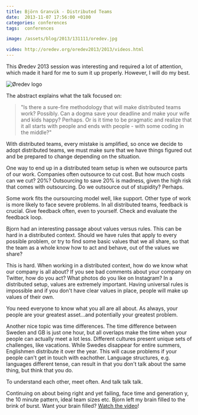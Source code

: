 ```yaml
---
title: Björn Granvik - Distributed Teams
date:  2013-11-07 17:56:00 +0100
categories: conferences
tags:  conferences

image: /assets/blog/2013/131111/oredev.jpg

video: http://oredev.org/oredev2013/2013/videos.html
---
```


This Øredev 2013 session was interesting and required a lot of attention, which 
made it hard for me to sum it up properly. However, I will do my best.

![Øredev logo]({{page.image}})

The abstract explains what the talk focused on:

> "Is there a sure-fire methodology that will make distributed teams work? Possibly.
Can a dogma save your deadline and make your wife and kids happy? Perhaps. Or is
it time to be pragmatic and realize that it all starts with people and ends with
people - with some coding in the middle?"

With distributed teams, every mistake is amplified, so once we decide to adopt 
distributed teams, we must make sure that we have things figured out and be
prepared to change depending on the situation.

One way to end up in a distributed team setup is when we outsource parts of our
work. Companies often outsource to cut cost. But how much costs can we cut? 20%? 
Outsourcing to save 20% is madness, given the high risk that comes with outsourcing. 
Do we outsource out of stupidity? Perhaps.

Some work fits the oursourcing model well, like support. Other type of work is more
likely to face severe problems. In all distributed teams, feedback is crucial. Give
feedback often, even to yourself. Check and evaluate the feedback loop.

Bjorn had an interesting passage about values versus rules. This can be hard in a
distributed context. Should we have rules that apply to every possible problem, or
try to find some basic values that we all share, so that the team as a whole know
how to act and behave, out of the values we share?

This is hard. When working in a distributed context, how do we know what our company
is all about? If you see bad comments about your company on Twitter, how do you act? 
What photos do you like on Instagram? In a distributed setup, values are extremely
important. Having universal rules is impossible and if you don't have clear values in
place, people will make up values of their own.

You need everyone to know what you all are all about. As always, your people are
your greatest asset...and potentially your greatest problem.

Another nice topic was time differences. The time difference between Sweden and GB 
is just one hour, but all overlaps make the time when your people can actually meet
a lot less. Different cultures present unique sets of challenges, like vacations. 
While Swedes disappear for entire summers, Englishmen distribute it over the year. 
This will cause problems if your people can't get in touch with eachother. Language
structures, e.g. languages different tense, can result in that you don't talk about
the same thing, but think that you do.

To understand each other, meet often. And talk talk talk.

Continuing on about being right and yet failing, face time and generation y, the
10 minute pattern, ideal team sizes etc. Bjorn left my brain filled to the brink
of burst. Want your brain filled? [Watch the video]({{page.video}})!